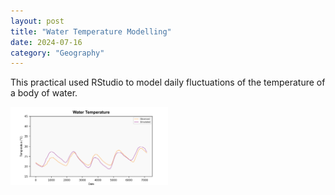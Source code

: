 ```yaml
---
layout: post
title: "Water Temperature Modelling"
date: 2024-07-16
category: "Geography"
---
```


This practical used RStudio to model daily fluctuations of the temperature of a body of water.

<img src = "blog-Geography/images/WaterTemp.png" width=50% height=50%>

